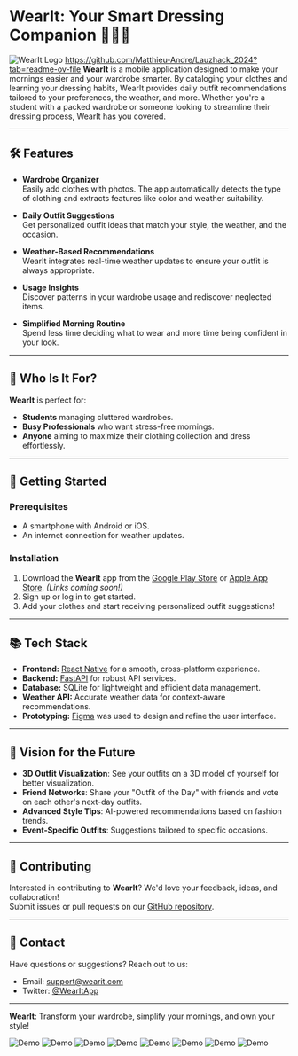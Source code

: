 # WearIt: Your Smart Dressing Companion 👗👕🎽

![WearIt Logo](https://github.com/Matthieu-Andre/Lauzhack_2024/blob/main/assets/logo.png?raw=true "WearIt Logo")
https://github.com/Matthieu-Andre/Lauzhack_2024?tab=readme-ov-file
**WearIt** is a mobile application designed to make your mornings easier and your wardrobe smarter. By cataloging your clothes and learning your dressing habits, WearIt provides daily outfit recommendations tailored to your preferences, the weather, and more. Whether you're a student with a packed wardrobe or someone looking to streamline their dressing process, WearIt has you covered.

---

## 🛠 Features
- **Wardrobe Organizer**  
  Easily add clothes with photos. The app automatically detects the type of clothing and extracts features like color and weather suitability.  

- **Daily Outfit Suggestions**  
  Get personalized outfit ideas that match your style, the weather, and the occasion.

- **Weather-Based Recommendations**  
  WearIt integrates real-time weather updates to ensure your outfit is always appropriate.

- **Usage Insights**  
  Discover patterns in your wardrobe usage and rediscover neglected items.

- **Simplified Morning Routine**  
  Spend less time deciding what to wear and more time being confident in your look.

---

## 🎯 Who Is It For?
**WearIt** is perfect for:  
- **Students** managing cluttered wardrobes.  
- **Busy Professionals** who want stress-free mornings.  
- **Anyone** aiming to maximize their clothing collection and dress effortlessly.

---

## 🚀 Getting Started

### Prerequisites
- A smartphone with Android or iOS.
- An internet connection for weather updates.

### Installation
1. Download the **WearIt** app from the [Google Play Store](#) or [Apple App Store](#). *(Links coming soon!)*  
2. Sign up or log in to get started.  
3. Add your clothes and start receiving personalized outfit suggestions!

---

## 📚 Tech Stack
- **Frontend:** [React Native](https://reactnative.dev/) for a smooth, cross-platform experience.  
- **Backend:** [FastAPI](https://fastapi.tiangolo.com/) for robust API services.  
- **Database:** SQLite for lightweight and efficient data management.  
- **Weather API:** Accurate weather data for context-aware recommendations.  
- **Prototyping:** [Figma](https://www.figma.com/) was used to design and refine the user interface.

---

## 🌟 Vision for the Future
- **3D Outfit Visualization**: See your outfits on a 3D model of yourself for better visualization.  
- **Friend Networks**: Share your "Outfit of the Day" with friends and vote on each other's next-day outfits.  
- **Advanced Style Tips**: AI-powered recommendations based on fashion trends.  
- **Event-Specific Outfits**: Suggestions tailored to specific occasions.  

---

## 💌 Contributing
Interested in contributing to **WearIt**? We'd love your feedback, ideas, and collaboration!  
Submit issues or pull requests on our [GitHub repository](#).

---

## 🤝 Contact
Have questions or suggestions? Reach out to us:  
- Email: [support@wearit.com](mailto:support@wearit.com)  
- Twitter: [@WearItApp](https://twitter.com/WearItApp)  

---

**WearIt**: Transform your wardrobe, simplify your mornings, and own your style!  



![Demo](https://github.com/Matthieu-Andre/Lauzhack_2024/blob/main/assets/s1.png?raw=true)
![Demo](https://github.com/Matthieu-Andre/Lauzhack_2024/blob/main/assets/s2.png?raw=true)
![Demo](https://github.com/Matthieu-Andre/Lauzhack_2024/blob/main/assets/s3.png?raw=true)
![Demo](https://github.com/Matthieu-Andre/Lauzhack_2024/blob/main/assets/s4.png?raw=true)
![Demo](https://github.com/Matthieu-Andre/Lauzhack_2024/blob/main/assets/s5.png?raw=true)
![Demo](https://github.com/Matthieu-Andre/Lauzhack_2024/blob/main/assets/s6.png?raw=true)
![Demo](https://github.com/Matthieu-Andre/Lauzhack_2024/blob/main/assets/s7.png?raw=true)
![Demo](https://github.com/Matthieu-Andre/Lauzhack_2024/blob/main/assets/s8.png?raw=true)